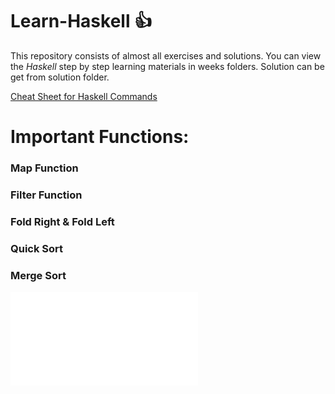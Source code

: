 
# Learn-Haskell  :+1:
This repository consists of almost all exercises and solutions. You can view the *Haskell* step by step
learning materials in weeks folders. Solution can be get from solution folder.

[Cheat Sheet for Haskell Commands](https://github.com/badarshahzad/Learn-Haskell/blob/master/CheatSheet.pdf)


# Important Functions: 

### Map Function
### Filter Function
### Fold Right & Fold Left
### Quick Sort
### Merge Sort

![Cheat Sheet for Haskell Commands](/CheatSheet.pdf)
